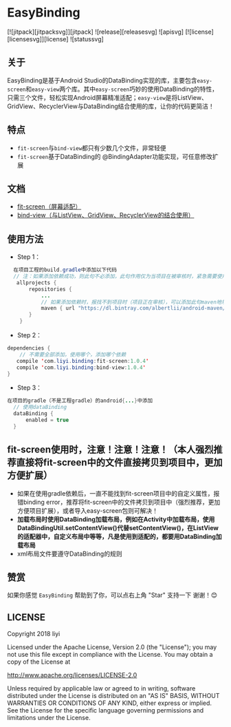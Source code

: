 # EasyBinding
[![jitpack][jitpacksvg]][jitpack] ![release][releasesvg] ![apisvg] [![license][licensesvg]][license] ![statussvg]

## 关于
EasyBinding是基于Android Studio的DataBinding实现的库，主要包含`easy-screen`和`easy-view`两个库。其中`easy-screen`巧妙的使用DataBinding的特性，只需三个文件，轻松实现Android屏幕精准适配；`easy-view`是将ListView、GridView、RecyclerView与DataBinding结合使用的库，让你的代码更简洁！

## 特点
- `fit-screen`与`bind-view`都只有少数几个文件，非常轻便
- `fit-screen`基于DataBinding的 @BindingAdapter功能实现，可任意修改扩展

## 文档
- [fit-screen（屏幕适配）][fit-screen]
- [bind-view（与ListView、GridView、RecyclerView的结合使用）][bind-view]

## 使用方法
- Step 1：  
```Java
  在项目工程的build.gradle中添加以下代码
  // 注：如果添加依赖成功，则此句不必添加，此句作用仅为当项目在被审核时，紧急需要使用时添加
   allprojects {
       repositories {
           ...
           // 如果添加依赖时，报找不到项目时（项目正在审核），可以添加此句maven地址，如果找到项目，可不必添加
           maven { url "https://dl.bintray.com/albertlii/android-maven/" }
       }
    }

```
- Step 2：  
```Java
dependencies {
    // 不需要全部添加，使用哪个，添加哪个依赖
   compile 'com.liyi.binding:fit-screen:1.0.4'
   compile 'com.liyi.binding:bind-view:1.0.4'
}
```
- Step 3：  
```Java
在项目的gradle（不是工程gradle）的android{...}中添加
  // 使用dataBinding
  dataBinding {
      enabled = true
  }
```
## fit-screen使用时，注意！注意！注意！（本人强烈推荐直接将fit-screen中的文件直接拷贝到项目中，更加方便扩展）
- 如果在使用gradle依赖后，一直不能找到fit-screen项目中的自定义属性，报错binding error，推荐将fit-screen中的文件拷贝到项目中（强烈推荐，更加方便项目扩展），或者导入easy-screen包则可解决！
- **加载布局时使用DataBinding加载布局，例如在Activity中加载布局，使用DataBindingUtil.setContentView()代替setContentView()，在ListView的适配器中，自定义布局中等等，凡是使用到适配的，都要用DataBinding加载布局**
- xml布局文件要遵守DataBinding的规则

## 赞赏
如果你感觉 `EasyBinding` 帮助到了你，可以点右上角 "Star" 支持一下 谢谢！:blush:

## LICENSE
Copyright 2018 liyi

Licensed under the Apache License, Version 2.0 (the "License");
you may not use this file except in compliance with the License.
You may obtain a copy of the License at

   http://www.apache.org/licenses/LICENSE-2.0

Unless required by applicable law or agreed to in writing, software
distributed under the License is distributed on an "AS IS" BASIS,
WITHOUT WARRANTIES OR CONDITIONS OF ANY KIND, either express or implied.
See the License for the specific language governing permissions and
limitations under the License.


[fit-screen]:https://github.com/albert-lii/EasyBinding/blob/master/fit-screen/README.md
[bind-view]:https://github.com/albert-lii/EasyBinding/blob/master/bind-view/README.md
